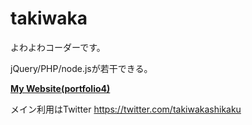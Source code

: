 <h1>takiwaka</h1>

よわよわコーダーです。

jQuery/PHP/node.jsが若干できる。

**[My Website(portfolio4)](https://takiwaka.sakura.ne.jp/)**

メイン利用はTwitter
https://twitter.com/takiwakashikaku

